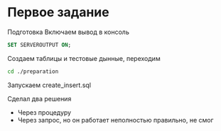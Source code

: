 # Первое задание

Подготовка
Включаем вывод в консоль
```sql
SET SERVEROUTPUT ON;
```
Создаем таблицы и тестовые дынные, переходим
```sh
cd ./preparation
```
Запускаем create_insert.sql

Сделал два решения
  - Через процедуру
  - Через запрос, но он работает неполностью правильно, не смог
